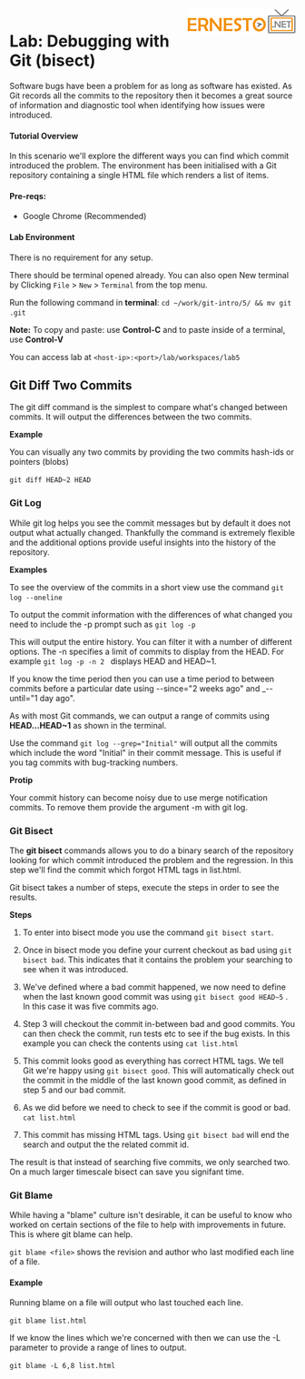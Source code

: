 <img align="right" src="./logo-small.png">

# Lab: Debugging with Git (bisect)
Software bugs have been a problem for as long as software has existed. As Git records all the commits to the repository then it becomes a great source of information and diagnostic tool when identifying how issues were introduced.

#### Tutorial Overview
In this scenario we'll explore the different ways you can find which commit introduced the problem. The environment has been initialised with a Git repository containing a single HTML file which renders a list of items.

#### Pre-reqs:
- Google Chrome (Recommended)

#### Lab Environment
There is no requirement for any setup.

There should be terminal opened already. You can also open New terminal by Clicking `File` > `New` > `Terminal` from the top menu.

Run the following command in **terminal**:
`cd ~/work/git-intro/5/ && mv git .git`

**Note:** To copy and paste: use **Control-C** and to paste inside of a terminal, use **Control-V**

You can access lab at `<host-ip>:<port>/lab/workspaces/lab5`

## Git Diff Two Commits
The git diff command is the simplest to compare what's changed between commits. It will output the differences between the two commits.

**Example**

You can visually any two commits by providing the two commits hash-ids or pointers (blobs)

`git diff HEAD~2 HEAD`


### Git Log
While git log helps you see the commit messages but by default it does not output what actually changed. Thankfully the command is extremely flexible and the additional options provide useful insights into the history of the repository.

**Examples**

To see the overview of the commits in a short view use the command `git log --oneline`

To output the commit information with the differences of what changed you need to include the -p prompt such as `git log -p`

This will output the entire history. You can filter it with a number of different options. The -n <number> specifies a limit of commits to display from the HEAD. For example `git log -p -n 2 ` displays HEAD and HEAD~1.

If you know the time period then you can use a time period to between commits before a particular date using --since="2 weeks ago" and _--until="1 day ago".

As with most Git commands, we can output a range of commits using **HEAD...HEAD~1** as shown in the terminal.

Use the command `git log --grep="Initial"` will output all the commits which include the word "Initial" in their commit message. This is useful if you tag commits with bug-tracking numbers.

**Protip**

Your commit history can become noisy due to use merge notification commits. To remove them provide the argument -m with git log.

### Git Bisect

The **git bisect** commands allows you to do a binary search of the repository looking for which commit introduced the problem and the regression. In this step we'll find the commit which forgot HTML tags in list.html.

Git bisect takes a number of steps, execute the steps in order to see the results.

**Steps**

1. To enter into bisect mode you use the command `git bisect start`.

2. Once in bisect mode you define your current checkout as bad using `git bisect bad`. This indicates that it contains the problem your searching to see when it was introduced.

3. We've defined where a bad commit happened, we now need to define when the last known good commit was using `git bisect good HEAD~5` . In this case it was five commits ago.

4. Step 3 will checkout the commit in-between bad and good commits. You can then check the commit, run tests etc to see if the bug exists. In this example you can check the contents using `cat list.html`

5. This commit looks good as everything has correct HTML tags. We tell Git we're happy using `git bisect good`. This will automatically check out the commit in the middle of the last known good commit, as defined in step 5 and our bad commit.

6. As we did before we need to check to see if the commit is good or bad. `cat list.html`

7. This commit has missing HTML tags. Using `git bisect bad` will end the search and output the the related commit id.

The result is that instead of searching five commits, we only searched two. On a much larger timescale bisect can save you signifant time.

### Git Blame
While having a "blame" culture isn't desirable, it can be useful to know who worked on certain sections of the file to help with improvements in future. This is where git blame can help.

`git blame <file>` shows the revision and author who last modified each line of a file.

#### Example

Running blame on a file will output who last touched each line.

`git blame list.html`

If we know the lines which we're concerned with then we can use the -L parameter to provide a range of lines to output.

`git blame -L 6,8 list.html`


